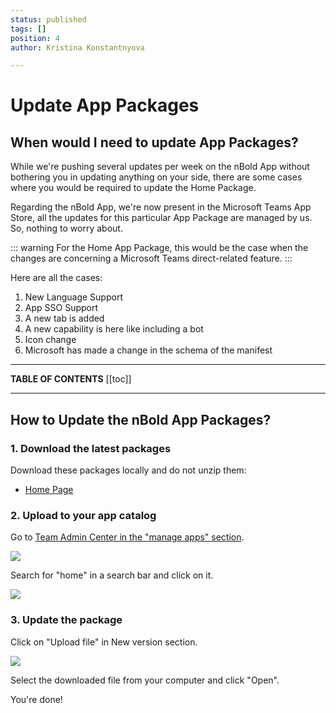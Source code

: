 ```yaml
---
status: published
tags: []
position: 4
author: Kristina Konstantnyova

---
```

# Update App Packages

## **When would I need to** **update App Packages?**

While we're pushing several updates per week on the nBold App without bothering you in updating anything on your side, there are some cases where you would be required to update the Home Package.

Regarding the nBold App, we're now present in the Microsoft Teams App Store, all the updates for this particular App Package are managed by us. So, nothing to worry about.

::: warning For the Home App Package, this would be the case when the changes are concerning a Microsoft Teams direct-related feature. :::

Here are all the cases:

1. New Language Support
2. App SSO Support
3. A new tab is added
4. A new capability is here like including a bot
5. Icon change
6. Microsoft has made a change in the schema of the manifest

***

**TABLE OF CONTENTS** \[\[toc\]\]

***

## How to Update the nBold App Packages?

### 1. Download the latest packages

Download these packages locally and do not unzip them:

* [Home Page](https://dist.salestim.io/packages/io.nbold.standalone.prd.zip)

### 2. Upload to your app catalog

Go to [Team Admin Center in the "manage apps" section](https://admin.teams.microsoft.com/policies/manage-apps).

![](/media/image.png)

Search for "home" in a search bar and click on it.

![](/media/image-2.png)

### 3. Update the package

Click on "Upload file" in New version section.

![](/media/image-3.png)

Select the downloaded file from your computer and click "Open".

You're done!